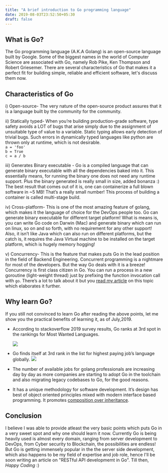 ```yaml
---
title: "A brief introduction to Go programming language"
date: 2019-08-03T23:52:50+05:30
draft: false
---
```


## What is Go?
The Go programming language (A.K.A Golang) is an open-source language built by Google. Some of the biggest names in the world of Computer Science are associated with Go, namely Rob Pike, Ken Thompson and Robert Griesemer. There are several characteristics of Go that makes it a perfect fit for building simple, reliable and efficient software, let's discuss them now.  

## Characteristics of Go
i) Open-source- The very nature of the open-source product assures that it is a language built by the community for the community.

ii) Statically typed- When you’re building production-grade software, type safety avoids a LOT of bugs that arise simply due to the assignment of unsuitable type of value to a variable. Static typing allows early detection of trivial bugs.
Such errors in dynamically typed languages like python are thrown only at runtime, which is not desirable.  
`a = 'foo'`  
`b = True`  
`c = a / b`  

iii) Generates Binary executable - Go is a compiled language that can generate binary executable with all the dependencies baked into it. This essentially means, for running the binary one does not need any runtime support. Plus the binary generated is really small in size, added bonanza :) 
The best result that comes out of it is, one can containerize a full blown software in ~5 MB! That’s a really small number! This process of building a container is called multi-stage build. 

iv) Cross-platform- This is one of the most amazing feature of golang, which makes it the language of choice for the DevOps people too. Go can generate binary executable for different target platform! What is means is, you can write Go code on Darwin (Mac) and generate binary which can run on linux, so on and so forth, with no requirement for any other support! 
Also, it isn’t like Java which can also run on different platforms, but the catch is, it requires the Java Virtual machine to be installed on the target platform, which is hugely memory hogging!

v) Concurrency- This is the feature that makes puts Go in the lead position in the field of Backend Engineering. Concurrent programming is a nightmare for most of the developers. But the way Go deals with it is a breeze! Concurrency is first class citizen in Go. You can run a process in a new goroutine (light-weight thread) just by prefixing the function invocation call with `go`. There’s a lot to talk about it but you [read my article](http://souvikhaldar.info/programming/go/) on this topic which elaborates it further.


## Why learn Go?
If you still not convinced to learn Go after reading the above points, let me show you the practical benefits of learning it, as of July,2019.
* According to stackoverflow 2019 survey results, Go ranks at 3rd spot in the rankings for Most Wanted Languages.  

    ![](/images/2019-08-04-00-01-27.png)  

* Go finds itself at 3rd rank in the list for highest paying job’s language globally. 
    ![](/images/2019-08-04-00-03-48.png)  

* The number of available jobs for golang professionals are increasing day by day as more companies are starting to adopt Go in the toolchain and also migrating legacy codebases to Go, for the good reasons.  

*  It has a unique methodology for software development. It’s design has best of object oriented principles mixed with modern interface based programming. It promotes [composition over inheritance](https://odetocode.com/blogs/scott/archive/2019/01/03/composition-over-inheritance-in-go.aspx).   

## Conclusion   
I believe I was able to provide atleast the very basic points which puts Go in a very sweet spot and why one should learn it now. Currently Go is being heavily used is almost every domain, ranging from server development to DevOps, from Cyber security to Blockchain, the possibilities are endless! But Go is getting immensely popular in the the server side development, which also happens to be my field of expertise and job role, hence I'll be soon writing an article on "RESTful API developmemt in Go". Till then, *Happy Coding* :)
